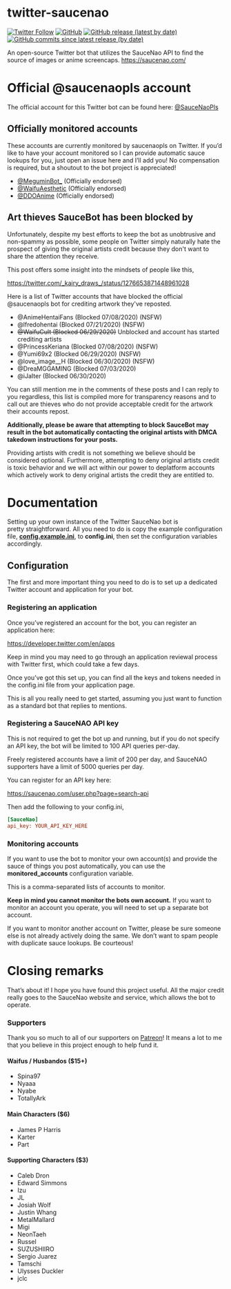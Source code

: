 # twitter-saucenao
[![Twitter Follow](https://img.shields.io/twitter/follow/saucenaopls)](https://twitter.com/saucenaopls) [![GitHub](https://img.shields.io/github/license/FujiMakoto/twitter-saucenao)](https://github.com/FujiMakoto/twitter-saucenao/blob/master/LICENSE) [![GitHub release (latest by date)](https://img.shields.io/github/v/release/fujimakoto/twitter-saucenao)](https://github.com/FujiMakoto/twitter-saucenao/releases) [![GitHub commits since latest release (by date)](https://img.shields.io/github/commits-since/fujimakoto/twitter-saucenao/latest)](https://github.com/FujiMakoto/twitter-saucenao/releases)

An open-source Twitter bot that utilizes the SauceNao API to find the source of images or anime screencaps.
https://saucenao.com/

# Official @saucenaopls account
The official account for this Twitter bot can be found here: [@SauceNaoPls](https://twitter.com/saucenaopls)

## Officially monitored accounts
These accounts are currently monitored by saucenaopls on Twitter. If you’d like to have your account monitored so I can provide automatic sauce lookups for you, just open an issue here and I’ll add you! No compensation is required, but a shoutout to the bot project is appreciated!

* [@MeguminBot_](https://twitter.com/MeguminBot_) (Officially endorsed)
* [@WaifuAesthetic](https://twitter.com/WaifuAesthetic) (Officially endorsed)
* [@DDOAnime](https://twitter.com/DDOAnime) (Officially endorsed)

## Art thieves SauceBot has been blocked by
Unfortunately, despite my best efforts to keep the bot as unobtrusive and non-spammy as possible, some people on Twitter simply naturally hate the prospect of giving the original artists credit because they don't want to share the attention they receive.

This post offers some insight into the mindsets of people like this,

https://twitter.com/_kairy_draws_/status/1276653871448961028

Here is a list of Twitter accounts that have blocked the official @saucenaopls bot for crediting artwork they've reposted.

* @AnimeHentaiFans (Blocked 07/08/2020) (NSFW)
* @lfredohentai (Blocked 07/21/2020) (NSFW)
* ~~@WaifuCult (Blocked 06/29/2020)~~ Unblocked and account has started crediting artists
* @PrincessKeriana (Blocked 07/08/2020) (NSFW)
* @Yumi69x2 (Blocked 06/29/2020) (NSFW)
* @love_image__H (Blocked 06/30/2020) (NSFW)
* @DreaMGGAMING (Blocked 07/03/2020)
* @iJaIter (Blocked 06/30/2020)

You can still mention me in the comments of these posts and I can reply to you regardless, this list is compiled more for transparency reasons and to call out are thieves who do not provide acceptable credit for the artwork their accounts repost.

**Additionally, please be aware that attempting to block SauceBot may result in the bot automatically contacting the original artists with DMCA takedown instructions for your posts.**

Providing artists with credit is not something we believe should be considered optional. Furthermore, attempting to deny original artists credit is toxic behavior and we will act within our power to deplatform accounts which actively work to deny original artists the credit they are entitled to.

# Documentation
Setting up your own instance of the Twitter SauceNao bot is pretty straightforward. All you need to do is copy the example configuration file, [**config.example.ini**](https://github.com/FujiMakoto/twitter-saucenao/blob/master/config.example.ini), to **config.ini**, then set the configuration variables accordingly.

## Configuration
The first and more important thing you need to do is to set up a dedicated Twitter account and application for your bot.

### Registering an application
Once you’ve registered an account for the bot, you can register an application here:

https://developer.twitter.com/en/apps

Keep in mind you may need to go through an application reviewal process with Twitter first, which could take a few days.

Once you’ve got this set up, you can find all the keys and tokens needed in the config.ini file from your application page.

This is all you really need to get started, assuming you just want to function as a standard bot that replies to mentions.

### Registering a SauceNAO API key
This is not required to get the bot up and running, but if you do not specify an API key, the bot will be limited to 100 API queries per-day.

Freely registered accounts have a limit of 200 per day, and SauceNAO supporters have a limit of 5000 queries per day.

You can register for an API key here:

https://saucenao.com/user.php?page=search-api

Then add the following to your config.ini,

```ini
[SauceNao]
api_key: YOUR_API_KEY_HERE
```

### Monitoring accounts
If you want to use the bot to monitor your own account(s) and provide the sauce of things you post automatically, you can use the **monitored_accounts** configuration variable.

This is a comma-separated lists of accounts to monitor.

**Keep in mind you cannot monitor the bots own account.** If you want to monitor an account you operate, you will need to set up a separate bot account.

If you want to monitor another account on Twitter, please be sure someone else is not already actively doing the same. We don’t want to spam people with duplicate sauce lookups. Be courteous!

# Closing remarks
That’s about it! I hope you have found this project useful. All the major credit really goes to the SauceNao website and service, which allows the bot to operate.

### Supporters

Thank you so much to all of our supporters on [Patreon](https://www.patreon.com/saucebot)! It means a lot to me that you believe in this project enough to help fund it.

#### Waifus / Husbandos ($15+)

* Spina97
* Nyaaa
* Nyabe
* TotallyArk

#### Main Characters ($6)

* James P Harris
* Karter
* Part

#### Supporting Characters ($3)

* Caleb Dron
* Edward Simmons
* Izu
* JL
* Josiah Wolf
* Justin Whang
* MetalMallard
* Migi
* NeonTaeh
* Russel
* SUZUSHIIRO
* Sergio Juarez
* Tamschi
* Ulysses Duckler
* jclc